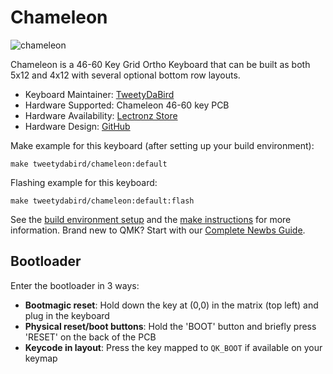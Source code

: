 # Chameleon 

![chameleon](https://i.imgur.com/BEAzgK8h.jpeg)

Chameleon is a 46-60 Key Grid Ortho Keyboard that can be built as both 5x12 and 4x12 with several optional bottom row layouts.

* Keyboard Maintainer: [TweetyDaBird](https://github.com/TweetyDaBird)
* Hardware Supported: Chameleon 46-60 key PCB
* Hardware Availability: [Lectronz Store](https://lectronz.com/stores/tweetys-wild-thinking)
* Hardware Design: [GitHub](https://github.com/TweetyDaBird/Chameleon)

Make example for this keyboard (after setting up your build environment):

    make tweetydabird/chameleon:default

Flashing example for this keyboard:

    make tweetydabird/chameleon:default:flash

See the [build environment setup](https://docs.qmk.fm/#/getting_started_build_tools) and the [make instructions](https://docs.qmk.fm/#/getting_started_make_guide) for more information. Brand new to QMK? Start with our [Complete Newbs Guide](https://docs.qmk.fm/#/newbs).

## Bootloader

Enter the bootloader in 3 ways:

* **Bootmagic reset**: Hold down the key at (0,0) in the matrix (top left) and plug in the keyboard
* **Physical reset/boot buttons**: Hold the 'BOOT' button and briefly press 'RESET' on the back of the PCB
* **Keycode in layout**: Press the key mapped to `QK_BOOT` if available on your keymap
